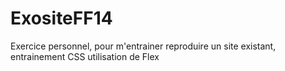 ﻿# ExositeFF14
Exercice personnel, pour m'entrainer reproduire un site existant, entrainement CSS utilisation de Flex
